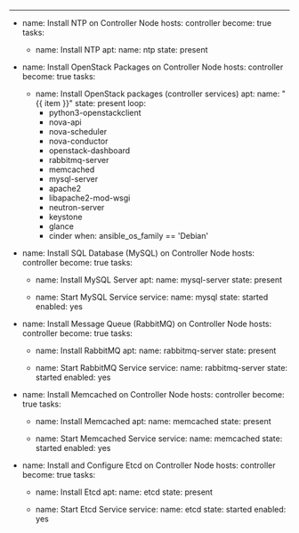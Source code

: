 ---
- name: Install NTP on Controller Node
  hosts: controller
  become: true
  tasks:
    - name: Install NTP
      apt:
        name: ntp
        state: present

- name: Install OpenStack Packages on Controller Node
  hosts: controller
  become: true
  tasks:
    - name: Install OpenStack packages (controller services)
      apt:
        name: "{{ item }}"
        state: present
      loop:
        - python3-openstackclient
        - nova-api
        - nova-scheduler
        - nova-conductor
        - openstack-dashboard
        - rabbitmq-server
        - memcached
        - mysql-server
        - apache2
        - libapache2-mod-wsgi
        - neutron-server
        - keystone
        - glance
        - cinder
      when: ansible_os_family == 'Debian'

- name: Install SQL Database (MySQL) on Controller Node
  hosts: controller
  become: true
  tasks:
    - name: Install MySQL Server
      apt:
        name: mysql-server
        state: present

    - name: Start MySQL Service
      service:
        name: mysql
        state: started
        enabled: yes

- name: Install Message Queue (RabbitMQ) on Controller Node
  hosts: controller
  become: true
  tasks:
    - name: Install RabbitMQ
      apt:
        name: rabbitmq-server
        state: present

    - name: Start RabbitMQ Service
      service:
        name: rabbitmq-server
        state: started
        enabled: yes

- name: Install Memcached on Controller Node
  hosts: controller
  become: true
  tasks:
    - name: Install Memcached
      apt:
        name: memcached
        state: present

    - name: Start Memcached Service
      service:
        name: memcached
        state: started
        enabled: yes

- name: Install and Configure Etcd on Controller Node
  hosts: controller
  become: true
  tasks:
    - name: Install Etcd
      apt:
        name: etcd
        state: present

    - name: Start Etcd Service
      service:
        name: etcd
        state: started
        enabled: yes
